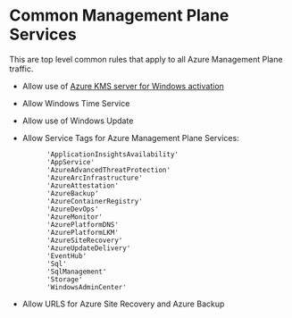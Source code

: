 # Common Management Plane Services

This are top level common rules that apply to all Azure Management Plane traffic.

- Allow use of [Azure KMS server for Windows activation](https://docs.microsoft.com/en-us/troubleshoot/azure/virtual-machines/custom-routes-enable-kms-activation)

- Allow Windows Time Service

- Allow use of Windows Update

- Allow Service Tags for Azure Management Plane Services:

            'ApplicationInsightsAvailability'
            'AppService'
            'AzureAdvancedThreatProtection'
            'AzureArcInfrastructure'
            'AzureAttestation'
            'AzureBackup'
            'AzureContainerRegistry'
            'AzureDevOps'
            'AzureMonitor'
            'AzurePlatformDNS'
            'AzurePlatformLKM'
            'AzureSiteRecovery'
            'AzureUpdateDelivery'
            'EventHub'
            'Sql'
            'SqlManagement'
            'Storage'
            'WindowsAdminCenter'


- Allow URLS for Azure Site Recovery and Azure Backup